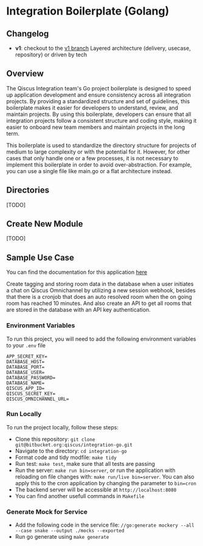 # Integration Boilerplate (Golang)

## Changelog

- **v1**: checkout to the [v1 branch](https://bitbucket.org/qiscus/integration-go/src/v1/)
  Layered architecture (delivery, usecase, repository) or driven by tech

## Overview

The Qiscus Integration team's Go project boilerplate is designed to speed up application development and ensure consistency across all integration projects. By providing a standardized structure and set of guidelines, this boilerplate makes it easier for developers to understand, review, and maintain projects. By using this boilerplate, developers can ensure that all integration projects follow a consistent structure and coding style, making it easier to onboard new team members and maintain projects in the long term.

This boilerplate is used to standardize the directory structure for projects of medium to large complexity or with the potential for it. However, for other cases that only handle one or a few processes, it is not necessary to implement this boilerplate in order to avoid over-abstraction. For example, you can use a single file like main.go or a flat architecture instead.

## Directories

[TODO]

## Create New Module

[TODO]

## Sample Use Case

You can find the documentation for this application [here](/docs/README.md)

Create tagging and storing room data in the database when a user initiates a chat on Qiscus Omnichannel by utilizing a new session webhook, besides that there is a cronjob that does an auto resolved room when the on going room has reached 10 minutes. And also create an API to get all rooms that are stored in the database with an API key authentication.

### Environment Variables

To run this project, you will need to add the following environment variables to your `.env` file

```
APP_SECRET_KEY=
DATABASE_HOST=
DATABASE_PORT=
DATABASE_USER=
DATABASE_PASSWORD=
DATABASE_NAME=
QISCUS_APP_ID=
QISCUS_SECRET_KEY=
QISCUS_OMNICHANNEL_URL=
```

### Run Locally

To run the project locally, follow these steps:

- Clone this repository: `git clone git@bitbucket.org:qiscus/integration-go.git`
- Navigate to the directory: `cd integration-go`
- Format code and tidy modfile: `make tidy`
- Run test: `make test`, make sure that all tests are passing
- Run the server: `make run bin=server`, or run the application with reloading on file changes with: `make run/live bin=server`. You can also apply this to the cron application by changing the parameter to `bin=cron`
- The backend server will be accessible at `http://localhost:8080`
- You can find another usefull commands in `Makefile`

### Generate Mock for Service

- Add the following code in the service file: `//go:generate mockery --all --case snake --output ./mocks --exported`
- Run go generate using `make generate`
